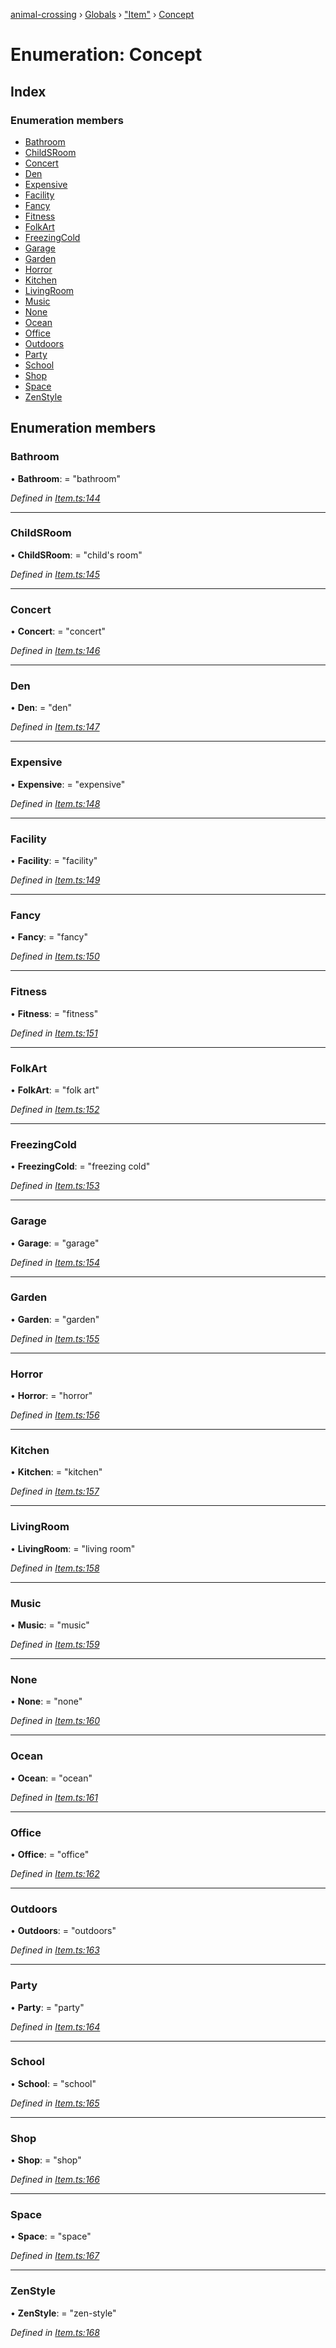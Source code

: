 [animal-crossing](../README.md) › [Globals](../globals.md) › ["Item"](../modules/_item_.md) › [Concept](_item_.concept.md)

# Enumeration: Concept

## Index

### Enumeration members

* [Bathroom](_item_.concept.md#bathroom)
* [ChildSRoom](_item_.concept.md#childsroom)
* [Concert](_item_.concept.md#concert)
* [Den](_item_.concept.md#den)
* [Expensive](_item_.concept.md#expensive)
* [Facility](_item_.concept.md#facility)
* [Fancy](_item_.concept.md#fancy)
* [Fitness](_item_.concept.md#fitness)
* [FolkArt](_item_.concept.md#folkart)
* [FreezingCold](_item_.concept.md#freezingcold)
* [Garage](_item_.concept.md#garage)
* [Garden](_item_.concept.md#garden)
* [Horror](_item_.concept.md#horror)
* [Kitchen](_item_.concept.md#kitchen)
* [LivingRoom](_item_.concept.md#livingroom)
* [Music](_item_.concept.md#music)
* [None](_item_.concept.md#none)
* [Ocean](_item_.concept.md#ocean)
* [Office](_item_.concept.md#office)
* [Outdoors](_item_.concept.md#outdoors)
* [Party](_item_.concept.md#party)
* [School](_item_.concept.md#school)
* [Shop](_item_.concept.md#shop)
* [Space](_item_.concept.md#space)
* [ZenStyle](_item_.concept.md#zenstyle)

## Enumeration members

###  Bathroom

• **Bathroom**: = "bathroom"

*Defined in [Item.ts:144](https://github.com/Norviah/animal-crossing/blob/4ad5c16/module/types/Item.ts#L144)*

___

###  ChildSRoom

• **ChildSRoom**: = "child's room"

*Defined in [Item.ts:145](https://github.com/Norviah/animal-crossing/blob/4ad5c16/module/types/Item.ts#L145)*

___

###  Concert

• **Concert**: = "concert"

*Defined in [Item.ts:146](https://github.com/Norviah/animal-crossing/blob/4ad5c16/module/types/Item.ts#L146)*

___

###  Den

• **Den**: = "den"

*Defined in [Item.ts:147](https://github.com/Norviah/animal-crossing/blob/4ad5c16/module/types/Item.ts#L147)*

___

###  Expensive

• **Expensive**: = "expensive"

*Defined in [Item.ts:148](https://github.com/Norviah/animal-crossing/blob/4ad5c16/module/types/Item.ts#L148)*

___

###  Facility

• **Facility**: = "facility"

*Defined in [Item.ts:149](https://github.com/Norviah/animal-crossing/blob/4ad5c16/module/types/Item.ts#L149)*

___

###  Fancy

• **Fancy**: = "fancy"

*Defined in [Item.ts:150](https://github.com/Norviah/animal-crossing/blob/4ad5c16/module/types/Item.ts#L150)*

___

###  Fitness

• **Fitness**: = "fitness"

*Defined in [Item.ts:151](https://github.com/Norviah/animal-crossing/blob/4ad5c16/module/types/Item.ts#L151)*

___

###  FolkArt

• **FolkArt**: = "folk art"

*Defined in [Item.ts:152](https://github.com/Norviah/animal-crossing/blob/4ad5c16/module/types/Item.ts#L152)*

___

###  FreezingCold

• **FreezingCold**: = "freezing cold"

*Defined in [Item.ts:153](https://github.com/Norviah/animal-crossing/blob/4ad5c16/module/types/Item.ts#L153)*

___

###  Garage

• **Garage**: = "garage"

*Defined in [Item.ts:154](https://github.com/Norviah/animal-crossing/blob/4ad5c16/module/types/Item.ts#L154)*

___

###  Garden

• **Garden**: = "garden"

*Defined in [Item.ts:155](https://github.com/Norviah/animal-crossing/blob/4ad5c16/module/types/Item.ts#L155)*

___

###  Horror

• **Horror**: = "horror"

*Defined in [Item.ts:156](https://github.com/Norviah/animal-crossing/blob/4ad5c16/module/types/Item.ts#L156)*

___

###  Kitchen

• **Kitchen**: = "kitchen"

*Defined in [Item.ts:157](https://github.com/Norviah/animal-crossing/blob/4ad5c16/module/types/Item.ts#L157)*

___

###  LivingRoom

• **LivingRoom**: = "living room"

*Defined in [Item.ts:158](https://github.com/Norviah/animal-crossing/blob/4ad5c16/module/types/Item.ts#L158)*

___

###  Music

• **Music**: = "music"

*Defined in [Item.ts:159](https://github.com/Norviah/animal-crossing/blob/4ad5c16/module/types/Item.ts#L159)*

___

###  None

• **None**: = "none"

*Defined in [Item.ts:160](https://github.com/Norviah/animal-crossing/blob/4ad5c16/module/types/Item.ts#L160)*

___

###  Ocean

• **Ocean**: = "ocean"

*Defined in [Item.ts:161](https://github.com/Norviah/animal-crossing/blob/4ad5c16/module/types/Item.ts#L161)*

___

###  Office

• **Office**: = "office"

*Defined in [Item.ts:162](https://github.com/Norviah/animal-crossing/blob/4ad5c16/module/types/Item.ts#L162)*

___

###  Outdoors

• **Outdoors**: = "outdoors"

*Defined in [Item.ts:163](https://github.com/Norviah/animal-crossing/blob/4ad5c16/module/types/Item.ts#L163)*

___

###  Party

• **Party**: = "party"

*Defined in [Item.ts:164](https://github.com/Norviah/animal-crossing/blob/4ad5c16/module/types/Item.ts#L164)*

___

###  School

• **School**: = "school"

*Defined in [Item.ts:165](https://github.com/Norviah/animal-crossing/blob/4ad5c16/module/types/Item.ts#L165)*

___

###  Shop

• **Shop**: = "shop"

*Defined in [Item.ts:166](https://github.com/Norviah/animal-crossing/blob/4ad5c16/module/types/Item.ts#L166)*

___

###  Space

• **Space**: = "space"

*Defined in [Item.ts:167](https://github.com/Norviah/animal-crossing/blob/4ad5c16/module/types/Item.ts#L167)*

___

###  ZenStyle

• **ZenStyle**: = "zen-style"

*Defined in [Item.ts:168](https://github.com/Norviah/animal-crossing/blob/4ad5c16/module/types/Item.ts#L168)*
